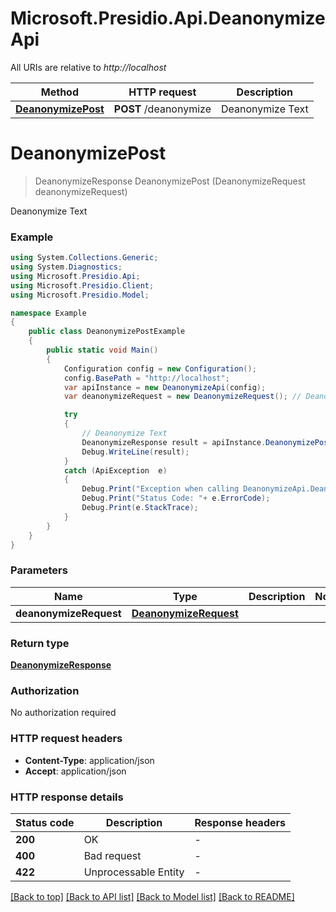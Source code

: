 # Microsoft.Presidio.Api.DeanonymizeApi

All URIs are relative to *http://localhost*

Method | HTTP request | Description
------------- | ------------- | -------------
[**DeanonymizePost**](DeanonymizeApi.md#deanonymizepost) | **POST** /deanonymize | Deanonymize Text


<a name="deanonymizepost"></a>
# **DeanonymizePost**
> DeanonymizeResponse DeanonymizePost (DeanonymizeRequest deanonymizeRequest)

Deanonymize Text

### Example
```csharp
using System.Collections.Generic;
using System.Diagnostics;
using Microsoft.Presidio.Api;
using Microsoft.Presidio.Client;
using Microsoft.Presidio.Model;

namespace Example
{
    public class DeanonymizePostExample
    {
        public static void Main()
        {
            Configuration config = new Configuration();
            config.BasePath = "http://localhost";
            var apiInstance = new DeanonymizeApi(config);
            var deanonymizeRequest = new DeanonymizeRequest(); // DeanonymizeRequest | 

            try
            {
                // Deanonymize Text
                DeanonymizeResponse result = apiInstance.DeanonymizePost(deanonymizeRequest);
                Debug.WriteLine(result);
            }
            catch (ApiException  e)
            {
                Debug.Print("Exception when calling DeanonymizeApi.DeanonymizePost: " + e.Message );
                Debug.Print("Status Code: "+ e.ErrorCode);
                Debug.Print(e.StackTrace);
            }
        }
    }
}
```

### Parameters

Name | Type | Description  | Notes
------------- | ------------- | ------------- | -------------
 **deanonymizeRequest** | [**DeanonymizeRequest**](DeanonymizeRequest.md)|  | 

### Return type

[**DeanonymizeResponse**](DeanonymizeResponse.md)

### Authorization

No authorization required

### HTTP request headers

 - **Content-Type**: application/json
 - **Accept**: application/json


### HTTP response details
| Status code | Description | Response headers |
|-------------|-------------|------------------|
| **200** | OK |  -  |
| **400** | Bad request |  -  |
| **422** | Unprocessable Entity |  -  |

[[Back to top]](#) [[Back to API list]](../README.md#documentation-for-api-endpoints) [[Back to Model list]](../README.md#documentation-for-models) [[Back to README]](../README.md)

